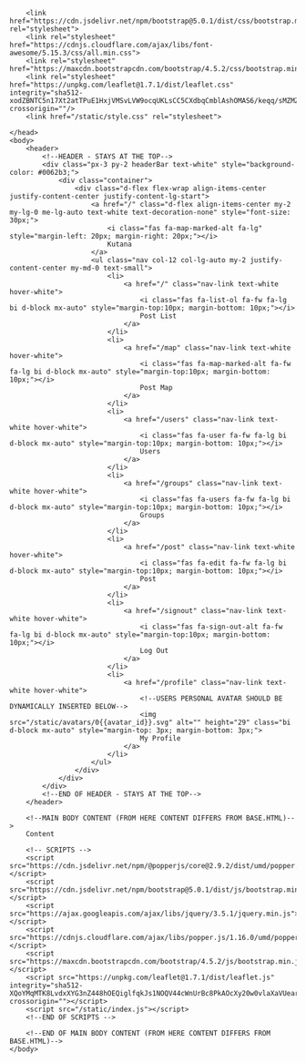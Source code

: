 <!doctype html>
<html lang="en">
    <head>
        <meta charset="utf-8">
        <meta name="viewport" content="width=device-width, initial-scale=1">
        <link rel="icon" href="/static/map_icon.svg">

        <link href="https://cdn.jsdelivr.net/npm/bootstrap@5.0.1/dist/css/bootstrap.min.css" rel="stylesheet">
        <link rel="stylesheet" href="https://cdnjs.cloudflare.com/ajax/libs/font-awesome/5.15.3/css/all.min.css">
        <link rel="stylesheet" href="https://maxcdn.bootstrapcdn.com/bootstrap/4.5.2/css/bootstrap.min.css">
        <link rel="stylesheet" href="https://unpkg.com/leaflet@1.7.1/dist/leaflet.css" integrity="sha512-xodZBNTC5n17Xt2atTPuE1HxjVMSvLVW9ocqUKLsCC5CXdbqCmblAshOMAS6/keqq/sMZMZ19scR4PsZChSR7A==" crossorigin=""/>
        <link href="/static/style.css" rel="stylesheet">
        
    </head>
    <body>
        <header>
            <!--HEADER - STAYS AT THE TOP-->
            <div class="px-3 py-2 headerBar text-white" style="background-color: #0062b3;">
                <div class="container">
                    <div class="d-flex flex-wrap align-items-center justify-content-center justify-content-lg-start">
                        <a href="/" class="d-flex align-items-center my-2 my-lg-0 me-lg-auto text-white text-decoration-none" style="font-size: 30px;">
                            <i class="fas fa-map-marked-alt fa-lg" style="margin-left: 20px; margin-right: 20px;"></i>
                            Kutana
                        </a>
                        <ul class="nav col-12 col-lg-auto my-2 justify-content-center my-md-0 text-small">
                            <li>
                                <a href="/" class="nav-link text-white hover-white">
                                    <i class="fas fa-list-ol fa-fw fa-lg bi d-block mx-auto" style="margin-top:10px; margin-bottom: 10px;"></i>
                                    Post List
                                </a>
                            </li>
                            <li>
                                <a href="/map" class="nav-link text-white hover-white">
                                    <i class="fas fa-map-marked-alt fa-fw fa-lg bi d-block mx-auto" style="margin-top:10px; margin-bottom: 10px;"></i>
                                    Post Map
                                </a>
                            </li>
                            <li>
                                <a href="/users" class="nav-link text-white hover-white">
                                    <i class="fas fa-user fa-fw fa-lg bi d-block mx-auto" style="margin-top:10px; margin-bottom: 10px;"></i>
                                    Users
                                </a>
                            </li>
                            <li>
                                <a href="/groups" class="nav-link text-white hover-white">
                                    <i class="fas fa-users fa-fw fa-lg bi d-block mx-auto" style="margin-top:10px; margin-bottom: 10px;"></i>
                                    Groups
                                </a>
                            </li>
                            <li>
                                <a href="/post" class="nav-link text-white hover-white">
                                    <i class="fas fa-edit fa-fw fa-lg bi d-block mx-auto" style="margin-top:10px; margin-bottom: 10px;"></i>
                                    Post
                                </a>
                            </li>
                            <li>
                                <a href="/signout" class="nav-link text-white hover-white">
                                    <i class="fas fa-sign-out-alt fa-fw fa-lg bi d-block mx-auto" style="margin-top:10px; margin-bottom: 10px;"></i>
                                    Log Out
                                </a>
                            </li>
                            <li>
                                <a href="/profile" class="nav-link text-white hover-white">
                                    <!--USERS PERSONAL AVATAR SHOULD BE DYNAMICALLY INSERTED BELOW-->
                                    <img src="/static/avatars/0{{avatar_id}}.svg" alt="" height="29" class="bi d-block mx-auto" style="margin-top: 3px; margin-bottom: 3px;">
                                    My Profile
                                </a>
                            </li>
                        </ul>
                    </div>
                </div>
            </div>
            <!--END OF HEADER - STAYS AT THE TOP-->
        </header>

        <!--MAIN BODY CONTENT (FROM HERE CONTENT DIFFERS FROM BASE.HTML)-->
        Content

        <!-- SCRIPTS -->
        <script src="https://cdn.jsdelivr.net/npm/@popperjs/core@2.9.2/dist/umd/popper.min.js"></script>
        <script src="https://cdn.jsdelivr.net/npm/bootstrap@5.0.1/dist/js/bootstrap.min.js"></script>
        <script src="https://ajax.googleapis.com/ajax/libs/jquery/3.5.1/jquery.min.js"></script>
        <script src="https://cdnjs.cloudflare.com/ajax/libs/popper.js/1.16.0/umd/popper.min.js"></script>
        <script src="https://maxcdn.bootstrapcdn.com/bootstrap/4.5.2/js/bootstrap.min.js"></script>
        <script src="https://unpkg.com/leaflet@1.7.1/dist/leaflet.js" integrity="sha512-XQoYMqMTK8LvdxXYG3nZ448hOEQiglfqkJs1NOQV44cWnUrBc8PkAOcXy20w0vlaXaVUearIOBhiXZ5V3ynxwA==" crossorigin=""></script>
        <script src="/static/index.js"></script>
        <!--END OF SCRIPTS -->
        
        <!--END OF MAIN BODY CONTENT (FROM HERE CONTENT DIFFERS FROM BASE.HTML)-->
    </body>
</html>

